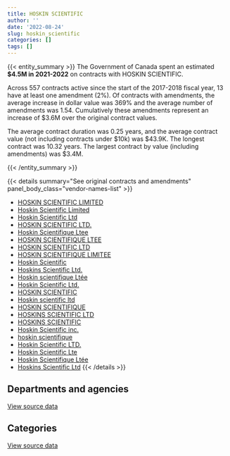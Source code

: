 ```yaml
---
title: HOSKIN SCIENTIFIC
author: ''
date: '2022-08-24'
slug: hoskin_scientific
categories: []
tags: []
---
```


<script src="/rmarkdown-libs/htmlwidgets/htmlwidgets.js"></script>
<link href="/rmarkdown-libs/datatables-css/datatables-crosstalk.css" rel="stylesheet" />
<script src="/rmarkdown-libs/datatables-binding/datatables.js"></script>
<script src="/rmarkdown-libs/jquery/jquery-3.6.0.min.js"></script>
<link href="/rmarkdown-libs/dt-core-bootstrap/css/dataTables.bootstrap.min.css" rel="stylesheet" />
<link href="/rmarkdown-libs/dt-core-bootstrap/css/dataTables.bootstrap.extra.css" rel="stylesheet" />
<script src="/rmarkdown-libs/dt-core-bootstrap/js/jquery.dataTables.min.js"></script>
<script src="/rmarkdown-libs/dt-core-bootstrap/js/dataTables.bootstrap.min.js"></script>
<link href="/rmarkdown-libs/crosstalk/css/crosstalk.min.css" rel="stylesheet" />
<script src="/rmarkdown-libs/crosstalk/js/crosstalk.min.js"></script>
<script src="/rmarkdown-libs/htmlwidgets/htmlwidgets.js"></script>
<link href="/rmarkdown-libs/datatables-css/datatables-crosstalk.css" rel="stylesheet" />
<script src="/rmarkdown-libs/datatables-binding/datatables.js"></script>
<script src="/rmarkdown-libs/jquery/jquery-3.6.0.min.js"></script>
<link href="/rmarkdown-libs/dt-core-bootstrap/css/dataTables.bootstrap.min.css" rel="stylesheet" />
<link href="/rmarkdown-libs/dt-core-bootstrap/css/dataTables.bootstrap.extra.css" rel="stylesheet" />
<script src="/rmarkdown-libs/dt-core-bootstrap/js/jquery.dataTables.min.js"></script>
<script src="/rmarkdown-libs/dt-core-bootstrap/js/dataTables.bootstrap.min.js"></script>
<link href="/rmarkdown-libs/crosstalk/css/crosstalk.min.css" rel="stylesheet" />
<script src="/rmarkdown-libs/crosstalk/js/crosstalk.min.js"></script>

{{< entity_summary >}}
The Government of Canada spent an estimated **\$4.5M in 2021-2022** on contracts with HOSKIN SCIENTIFIC.

Across 557 contracts active since the start of the 2017-2018 fiscal year, 13 have at least one amendment (2%). Of contracts with amendments, the average increase in dollar value was 369% and the average number of amendments was 1.54. Cumulatively these amendments represent an increase of \$3.6M over the original contract values.

The average contract duration was 0.25 years, and the average contract value (not including contracts under \$10k) was \$43.9K. The longest contract was 10.32 years. The largest contract by value (including amendments) was \$3.4M.

{{< /entity_summary >}}

{{< details summary="See original contracts and amendments" panel_body_class="vendor-names-list" >}}
- [HOSKIN SCIENTIFIC LIMITED](https://search.open.canada.ca/en/ct/?sort=contract_value_f%20desc&page=1&search_text=%22HOSKIN%20SCIENTIFIC%20LIMITED%22)
- [Hoskin Scientific Limited](https://search.open.canada.ca/en/ct/?sort=contract_value_f%20desc&page=1&search_text=%22Hoskin%20Scientific%20Limited%22)
- [Hoskin Scientific Ltd](https://search.open.canada.ca/en/ct/?sort=contract_value_f%20desc&page=1&search_text=%22Hoskin%20Scientific%20Ltd%22)
- [HOSKIN SCIENTIFIC LTD.](https://search.open.canada.ca/en/ct/?sort=contract_value_f%20desc&page=1&search_text=%22HOSKIN%20SCIENTIFIC%20LTD.%22)
- [Hoskin Scientifique Ltee](https://search.open.canada.ca/en/ct/?sort=contract_value_f%20desc&page=1&search_text=%22Hoskin%20Scientifique%20Ltee%22)
- [HOSKIN SCIENTIFIQUE LTEE](https://search.open.canada.ca/en/ct/?sort=contract_value_f%20desc&page=1&search_text=%22HOSKIN%20SCIENTIFIQUE%20LTEE%22)
- [HOSKIN SCIENTIFIC LTD](https://search.open.canada.ca/en/ct/?sort=contract_value_f%20desc&page=1&search_text=%22HOSKIN%20SCIENTIFIC%20LTD%22)
- [HOSKIN SCIENTIFIQUE LIMITEE](https://search.open.canada.ca/en/ct/?sort=contract_value_f%20desc&page=1&search_text=%22HOSKIN%20SCIENTIFIQUE%20LIMITEE%22)
- [Hoskin Scientific](https://search.open.canada.ca/en/ct/?sort=contract_value_f%20desc&page=1&search_text=%22Hoskin%20Scientific%22)
- [Hoskins Scientific Ltd.](https://search.open.canada.ca/en/ct/?sort=contract_value_f%20desc&page=1&search_text=%22Hoskins%20Scientific%20Ltd.%22)
- [Hoskin scientifique Ltée](https://search.open.canada.ca/en/ct/?sort=contract_value_f%20desc&page=1&search_text=%22Hoskin%20scientifique%20Lt%c3%a9e%22)
- [Hoskin Scientific Ltd.](https://search.open.canada.ca/en/ct/?sort=contract_value_f%20desc&page=1&search_text=%22Hoskin%20Scientific%20Ltd.%22)
- [HOSKIN SCIENTIFIC](https://search.open.canada.ca/en/ct/?sort=contract_value_f%20desc&page=1&search_text=%22HOSKIN%20SCIENTIFIC%22)
- [Hoskin scientific ltd](https://search.open.canada.ca/en/ct/?sort=contract_value_f%20desc&page=1&search_text=%22Hoskin%20scientific%20ltd%22)
- [HOSKIN SCIENTIFIQUE](https://search.open.canada.ca/en/ct/?sort=contract_value_f%20desc&page=1&search_text=%22HOSKIN%20SCIENTIFIQUE%22)
- [HOSKINS SCIENTIFIC LTD](https://search.open.canada.ca/en/ct/?sort=contract_value_f%20desc&page=1&search_text=%22HOSKINS%20SCIENTIFIC%20LTD%22)
- [HOSKINS SCIENTIFIC](https://search.open.canada.ca/en/ct/?sort=contract_value_f%20desc&page=1&search_text=%22HOSKINS%20SCIENTIFIC%22)
- [Hoskin Scientific inc.](https://search.open.canada.ca/en/ct/?sort=contract_value_f%20desc&page=1&search_text=%22Hoskin%20Scientific%20inc.%22)
- [hoskin scientifique](https://search.open.canada.ca/en/ct/?sort=contract_value_f%20desc&page=1&search_text=%22hoskin%20scientifique%22)
- [Hoskin Scientific LTD.](https://search.open.canada.ca/en/ct/?sort=contract_value_f%20desc&page=1&search_text=%22Hoskin%20Scientific%20LTD.%22)
- [Hoskin Scientific Lte](https://search.open.canada.ca/en/ct/?sort=contract_value_f%20desc&page=1&search_text=%22Hoskin%20Scientific%20Lte%22)
- [Hoskin Scientifique Ltée](https://search.open.canada.ca/en/ct/?sort=contract_value_f%20desc&page=1&search_text=%22Hoskin%20Scientifique%20Lt%c3%a9e%22)
- [Hoskins Scientific Ltd](https://search.open.canada.ca/en/ct/?sort=contract_value_f%20desc&page=1&search_text=%22Hoskins%20Scientific%20Ltd%22)
{{< /details >}}

## Departments and agencies

<div id="htmlwidget-1" style="width:100%;height:auto;" class="datatables html-widget"></div>
<script type="application/json" data-for="htmlwidget-1">{"x":{"style":"bootstrap","filter":"none","vertical":false,"data":[["<a href=\"/departments/aafc-aac/\">Agriculture and Agri-Food Canada<\/a>","<a href=\"/departments/aandc-aadnc/\">Crown-Indigenous Relations and Northern Affairs Canada<\/a>","<a href=\"/departments/csa-asc/\">Canadian Space Agency<\/a>","<a href=\"/departments/dfo-mpo/\">Fisheries and Oceans Canada<\/a>","<a href=\"/departments/dnd-mdn/\">National Defence<\/a>","<a href=\"/departments/ec/\">Environment and Climate Change Canada<\/a>","<a href=\"/departments/hc-sc/\">Health Canada<\/a>","<a href=\"/departments/nrc-cnrc/\">National Research Council Canada<\/a>","<a href=\"/departments/nrcan-rncan/\">Natural Resources Canada<\/a>","<a href=\"/departments/pc/\">Parks Canada<\/a>"],[195657.65,62990.55,null,781153.86,189445.52,1287067.93,null,578842.63,225581.52,91953.49],[450734.75,null,null,403839.69,922876.89,2363001.12,null,425700.28,130779.21,400648.55],[636054.79,null,22875.97,986655.51,463963.81,2325045.1,null,356408.45,347675.95,351133.14],[311604.83,19422.89,61967.8,1146910.35,134105.36,2067818.67,76840,242318.94,201396.18,255341.92]],"container":"<table class=\"table table-striped table-hover row-border order-column display\">\n  <thead>\n    <tr>\n      <th>Department<\/th>\n      <th>2018-2019<\/th>\n      <th>2019-2020<\/th>\n      <th>2020-2021<\/th>\n      <th>2021-2022<\/th>\n    <\/tr>\n  <\/thead>\n<\/table>","options":{"order":[[4,"desc"]],"pageLength":10,"autoWidth":true,"columnDefs":[{"targets":1,"render":"function(data, type, row, meta) {\n    return type !== 'display' ? data : DTWidget.formatCurrency(data, \"$\", 2, 3, \",\", \".\", true, null);\n  }"},{"targets":2,"render":"function(data, type, row, meta) {\n    return type !== 'display' ? data : DTWidget.formatCurrency(data, \"$\", 2, 3, \",\", \".\", true, null);\n  }"},{"targets":3,"render":"function(data, type, row, meta) {\n    return type !== 'display' ? data : DTWidget.formatCurrency(data, \"$\", 2, 3, \",\", \".\", true, null);\n  }"},{"targets":4,"render":"function(data, type, row, meta) {\n    return type !== 'display' ? data : DTWidget.formatCurrency(data, \"$\", 2, 3, \",\", \".\", true, null);\n  }"},{"width":"16%","targets":[1,2,3,4]},{"className":"dt-right","targets":[1,2,3,4]}],"orderClasses":false}},"evals":["options.columnDefs.0.render","options.columnDefs.1.render","options.columnDefs.2.render","options.columnDefs.3.render"],"jsHooks":[]}</script>
<p class="text-right">
<a href="https://github.com/GoC-Spending/contracts-data/tree/main/data/out/vendors/hoskin_scientific/summary_by_fiscal_year_by_department.csv" class="source-data-link btn btn-link">View source data</a>
</p>

## Categories

<div id="htmlwidget-2" style="width:100%;height:auto;" class="datatables html-widget"></div>
<script type="application/json" data-for="htmlwidget-2">{"x":{"style":"bootstrap","filter":"none","vertical":false,"data":[["<a href=\"/categories/0_other/\">(Other)<\/a>","<a href=\"/categories/1_facilities_and_construction/\">Facilities and construction<\/a>","<a href=\"/categories/10_office_management/\">Office management<\/a>","<a href=\"/categories/11_defence/\">Defence<\/a>","<a href=\"/categories/2_professional_services/\">Professional services<\/a>","<a href=\"/categories/3_information_technology/\">Information technology<\/a>","<a href=\"/categories/4_medical/\">Medical<\/a>","<a href=\"/categories/5_transportation_and_logistics/\">Transportation and logistics<\/a>","<a href=\"/categories/6_industrial_products_and_services/\">Industrial products and services<\/a>"],[10141.52,78533.87,null,87023.72,132892.2,45308.49,null,null,3058793.35],[19119.9,null,11275.14,78532.03,null,55609.4,null,null,4933044.02],[null,10653.64,null,187347.66,29400.8,null,null,null,5262410.61],[46491.64,61133.03,null,null,79512.09,98797.95,24907.35,24446.73,4182438.16]],"container":"<table class=\"table table-striped table-hover row-border order-column display\">\n  <thead>\n    <tr>\n      <th>Category<\/th>\n      <th>2018-2019<\/th>\n      <th>2019-2020<\/th>\n      <th>2020-2021<\/th>\n      <th>2021-2022<\/th>\n    <\/tr>\n  <\/thead>\n<\/table>","options":{"order":[[4,"desc"]],"dom":"t","pageLength":30,"autoWidth":true,"columnDefs":[{"targets":1,"render":"function(data, type, row, meta) {\n    return type !== 'display' ? data : DTWidget.formatCurrency(data, \"$\", 2, 3, \",\", \".\", true, null);\n  }"},{"targets":2,"render":"function(data, type, row, meta) {\n    return type !== 'display' ? data : DTWidget.formatCurrency(data, \"$\", 2, 3, \",\", \".\", true, null);\n  }"},{"targets":3,"render":"function(data, type, row, meta) {\n    return type !== 'display' ? data : DTWidget.formatCurrency(data, \"$\", 2, 3, \",\", \".\", true, null);\n  }"},{"targets":4,"render":"function(data, type, row, meta) {\n    return type !== 'display' ? data : DTWidget.formatCurrency(data, \"$\", 2, 3, \",\", \".\", true, null);\n  }"},{"width":"16%","targets":[1,2,3,4]},{"className":"dt-right","targets":[1,2,3,4]}],"orderClasses":false,"lengthMenu":[10,25,30,50,100]}},"evals":["options.columnDefs.0.render","options.columnDefs.1.render","options.columnDefs.2.render","options.columnDefs.3.render"],"jsHooks":[]}</script>
<p class="text-right">
<a href="https://github.com/GoC-Spending/contracts-data/tree/main/data/out/vendors/hoskin_scientific/summary_by_fiscal_year_by_category.csv" class="source-data-link btn btn-link">View source data</a>
</p>
